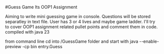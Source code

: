 #Guess Game
Its OOP1 Assignment

Aiming to write mini guessing game in console. Questions will be stored separatley in text file. User has 3 or 4 lives
and maybe game ladder. 
I'll try to cover OOP1 assignment related pullet points and comment them in code.
compiled with java 23

from command line cd into /GuessGame folder and start with
java --enable-preview -cp bin entry.Guess

